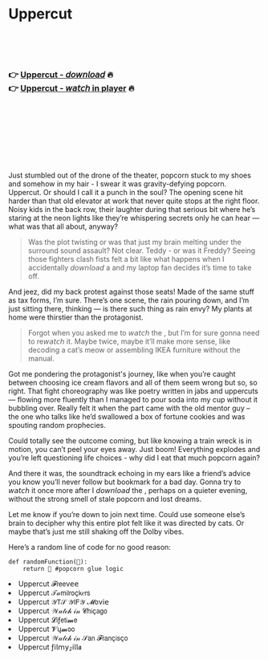 <h1>Uppercut</h1>

<br><br><br>

<h3>👉 <a href="https://Scotts-coplungdyther1988.github.io/lhhhuemduc/">Uppercut - 𝘥𝘰𝘸𝘯𝘭𝘰𝘢𝘥</a> 🔥<br>
👉 <a href="https://Scotts-coplungdyther1988.github.io/lhhhuemduc/">Uppercut - 𝘸𝘢𝘵𝘤𝘩 in player</a> 🔥
</h3>



<br><br><br><br><br><br><br>


Just stumbled out of the drone of the theater, popcorn stuck to my shoes and somehow in my hair - I swear it was gravity-defying popcorn. Uppercut. Or should I call it a punch in the soul? The opening scene hit harder than that old elevator at work that never quite stops at the right floor. Noisy kids in the back row, their laughter during that serious bit where he’s staring at the neon lights like they’re whispering secrets only he can hear — what was that all about, anyway?

> Was the plot twisting or was that just my brain melting under the surround sound assault? Not clear. Teddy - or was it Freddy? Seeing those fighters clash fists felt a bit like what happens when I accidentally 𝘥𝘰𝘸𝘯𝘭𝘰𝘢𝘥 a   and my laptop fan decides it’s time to take off. 



And jeez, did my back protest against those seats! Made of the same stuff as tax forms, I’m sure. There’s one scene, the rain pouring down, and I’m just sitting there, thinking — is there such thing as rain envy? My plants at home were thirstier than the protagonist.

> Forgot when you asked me to 𝘸𝘢𝘵𝘤𝘩 the  , but I’m for sure gonna need to re𝘸𝘢𝘵𝘤𝘩 it. Maybe twice, maybe it’ll make more sense, like decoding a cat’s meow or assembling IKEA furniture without the manual. 

Got me pondering the protagonist's journey, like when you’re caught between choosing ice cream flavors and all of them seem wrong but so, so right. That fight choreography was like poetry written in jabs and uppercuts — flowing more fluently than I managed to pour soda into my cup without it bubbling over. Really felt it when the part came with the old mentor guy – the one who talks like he’d swallowed a box of fortune cookies and was spouting random prophecies.

Could totally see the outcome coming, but like knowing a train wreck is in motion, you can’t peel your eyes away. Just boom! Everything explodes and you’re left questioning life choices - why did I eat that much popcorn again?

And there it was, the soundtrack echoing in my ears like a friend’s advice you know you’ll never follow but bookmark for a bad day. Gonna try to 𝘸𝘢𝘵𝘤𝘩 it once more after I 𝘥𝘰𝘸𝘯𝘭𝘰𝘢𝘥 the  , perhaps on a quieter evening, without the strong smell of stale popcorn and lost dreams.

Let me know if you’re down to join next time. Could use someone else’s brain to decipher why this entire plot felt like it was directed by cats. Or maybe that’s just me still shaking off the Dolby vibes. 

Here’s a random line of code for no good reason: 
```
def randomFunction(🍿):
    return 🍿 #popcorn glue logic
```

<li>Uppercut 𝓕𝗋𝖾𝖾ν𝖾𝖾</li>
<li>Uppercut 𝒯𝒶𝗆𝗂𝗅𝗋𝗈ç𝗄𝑒𝗋𝗌</li>
<li>Uppercut 𝒴𝖳𝒮 𝒴𝖨𝖥𝒴 𝓜𝗈ν𝗂𝖾</li>
<li>Uppercut 𝒲𝒶𝓉𝒸𝒽 𝒾𝓃 𝓒𝗁𝗂ç𝖺𝗀𝗈</li>
<li>Uppercut 𝓛𝗂ƒ𝖾𝗍𝗂𝓶𝖾</li>
<li>Uppercut 𝓥ų𝓶𝗈𝗈</li>
<li>Uppercut 𝒲𝒶𝓉𝒸𝒽 𝒾𝓃 𝒮𝖺𝗇 𝓕𝗋𝖺𝗇ç𝗂𝗌ç𝗈</li>
<li>Uppercut ƒ𝗂𝗅𝗆𝗒𝓏𝗂𝗅𝗅𝖆</li>
